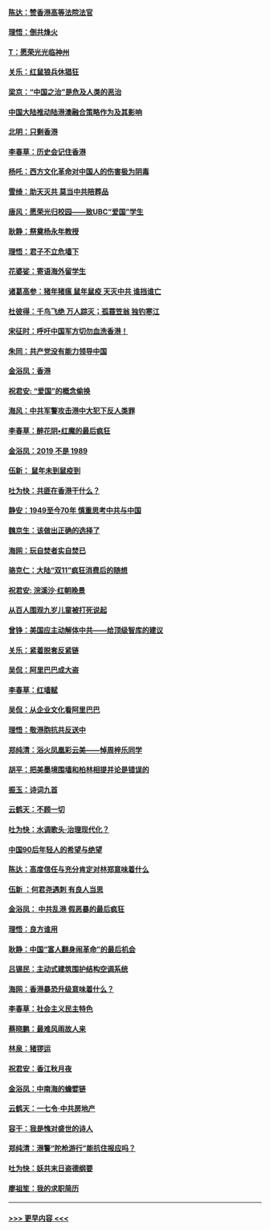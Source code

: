 #### [陈达：赞香港高等法院法官](../pages/nsc993/n11669542.md?t=11211222) 
#### [理悟：倒共烽火](../pages/nsc993/n11668844.md?t=11211222) 
#### [T：愿荣光光临神州](../pages/nsc993/n11668421.md?t=11211222) 
#### [关乐：红鼠狼兵休猖狂](../pages/nsc993/n11668378.md?t=11211222) 
#### [梁京：“中国之治”是危及人类的恶治](../pages/nsc993/n11668328.md?t=11211222) 
#### [中国大陆推动陆港澳融合策略作为及其影响](../pages/nsc993/n11668157.md?t=11211222) 
#### [北明：只剩香港](../pages/nsc993/n11668002.md?t=11211222) 
#### [李春草：历史会记住香港](../pages/nsc993/n11667927.md?t=11211222) 
#### [杨吒：西方文化革命对中国人的伤害极为阴毒](../pages/nsc993/n11664521.md?t=11211222) 
#### [雪绮：助天灭共 莫当中共陪葬品](../pages/nsc993/n11662650.md?t=11211222) 
#### [唐风：愿荣光归校园——致UBC“爱国”学生](../pages/nsc993/n11662194.md?t=11211222) 
#### [耿静：祭奠杨永年教授](../pages/nsc993/n11662514.md?t=11211222) 
#### [理悟：君子不立危墙下](../pages/nsc993/n11662172.md?t=11211222) 
#### [花婆娑：寄语海外留学生](../pages/nsc993/n11662121.md?t=11211222) 
#### [诸葛高参：猪年猪瘟 鼠年鼠疫 天灭中共 谁挡谁亡](../pages/nsc993/n11661980.md?t=11211222) 
#### [杜彼得：千鸟飞绝 万人踪灭；孤蓑笠翁 独钓寒江](../pages/nsc993/n11661170.md?t=11211222) 
#### [宋征时：呼吁中国军方切勿血洗香港！](../pages/nsc993/n11415318.md?t=11211222) 
#### [朱同：共产党没有能力领导中国](../pages/nsc993/n11660421.md?t=11211222) 
#### [金浴凤：香港](../pages/nsc993/n11660419.md?t=11211222) 
#### [祝君安: “爱国”的概念偷换](../pages/nsc993/n11659706.md?t=11211222) 
#### [海风：中共军警攻击港中大犯下反人类罪](../pages/nsc993/n11659632.md?t=11211222) 
#### [李春草：醉花阴•红魔的最后疯狂](../pages/nsc993/n11659287.md?t=11211222) 
#### [金浴凤：2019 不是 1989](../pages/nsc993/n11657663.md?t=11211222) 
#### [伍新： 鼠年未到鼠疫到](../pages/nsc993/n11655098.md?t=11211222) 
#### [吐为快：共匪在香港干什么？](../pages/nsc993/n11654891.md?t=11211222) 
#### [静安：1949至今70年 慎重思考中共与中国](../pages/nsc993/n11651244.md?t=11211222) 
#### [魏京生：该做出正确的选择了](../pages/nsc993/n11653084.md?t=11211222) 
#### [海网：玩自焚者实自焚已](../pages/nsc993/n11652423.md?t=11211222) 
#### [骆克仁：大陆“双11”疯狂消费后的随想](../pages/nsc993/n11652305.md?t=11211222) 
#### [祝君安: 浣溪沙·红朝晚景](../pages/nsc993/n11652258.md?t=11211222) 
#### [从百人围观九岁儿童被打死说起](../pages/nsc993/n11651030.md?t=11211222) 
#### [曾铮：美国应主动解体中共——给顶级智库的建议](../pages/nsc993/n11649888.md?t=11211222) 
#### [关乐：紧着脱套反紧链](../pages/nsc993/n11649069.md?t=11211222) 
#### [吴侃：阿里巴巴成大盗](../pages/nsc993/n11645523.md?t=11211222) 
#### [李春草：红墙赋](../pages/nsc993/n11646389.md?t=11211222) 
#### [吴侃：从企业文化看阿里巴巴](../pages/nsc993/n11645476.md?t=11211222) 
#### [理悟：敬港胞抗共反送中](../pages/nsc993/n11645466.md?t=11211222) 
#### [郑纯清：浴火凤凰彩云美——悼周梓乐同学](../pages/nsc993/n11645155.md?t=11211222) 
#### [胡平：把美墨境围墙和柏林相提并论是错误的](../pages/nsc993/n11645134.md?t=11211222) 
#### [振玉：诗词九首](../pages/nsc993/n11644081.md?t=11211222) 
#### [云鹤天：不顾一切](../pages/nsc993/n11643508.md?t=11211222) 
#### [吐为快：水调歌头·治理现代化？](../pages/nsc993/n11643485.md?t=11211222) 
#### [中国90后年轻人的希望与绝望](../pages/nsc993/n11642317.md?t=11211222) 
#### [陈达：高度信任与充分肯定对林郑意味着什么](../pages/nsc993/n11641441.md?t=11211222) 
#### [伍新 ：何君尧遇刺 有良人当思](../pages/nsc993/n11641503.md?t=11211222) 
#### [金浴凤： 中共乱港  假恶暴的最后疯狂](../pages/nsc993/n11641495.md?t=11211222) 
#### [理悟：良方谁用](../pages/nsc993/n11641463.md?t=11211222) 
#### [耿静：中国“富人翻身闹革命”的最后机会](../pages/nsc993/n11640655.md?t=11211222) 
#### [吕锡民：主动式建筑围护结构空调系统](../pages/nsc993/n11640168.md?t=11211222) 
#### [海网：香港暴恐升级意味着什么？](../pages/nsc993/n11635904.md?t=11211222) 
#### [李春草：社会主义民主特色](../pages/nsc993/n11634657.md?t=11211222) 
#### [蔡晓鹏：最难风雨故人来](../pages/nsc993/n11633145.md?t=11211222) 
#### [林泉：猪猡运](../pages/nsc993/n11631469.md?t=11211222) 
#### [祝君安：香江秋月夜](../pages/nsc993/n11631440.md?t=11211222) 
#### [金浴凤：中南海的蟾嬖链](../pages/nsc993/n11631290.md?t=11211222) 
#### [云鹤天：一七令·中共房地产](../pages/nsc993/n11630084.md?t=11211222) 
#### [容干：我是愧对盛世的诗人](../pages/nsc993/n11630059.md?t=11211222) 
#### [郑纯清：港警“陀枪游行”能抗住报应吗？](../pages/nsc993/n11629999.md?t=11211222) 
#### [吐为快：妖共末日盗德纲要](../pages/nsc993/n11628610.md?t=11211222) 
#### [廖祖笙：我的求职简历](../pages/nsc993/n11628492.md?t=11211222) 

----
#### [ >>> 更早内容 <<< ](../indexes/nsc993-earlier.md)

